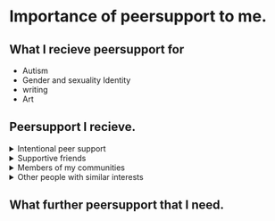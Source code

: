 # Importance of peersupport to me.

## What I recieve peersupport for

- Autism
- Gender and sexuality Identity
- writing
- Art 

## Peersupport I recieve. 

<details>
<summary>Intentional peer support</summary>
<br>
  
## What I find Helpful about Intentional Peer support and its core values 

Most of the peer support I recieve is based around [Intentional peer support](https://intentionalpeersupport.org/) and is what I have been trained in. I find this aproach helpful because it allows for conflicting ***worldviews/Perspectives***  to be respectfully expressed. This is important to me beacause it allow me to hear views that is different from mine and allow me to reassess or change my worldveiw if neccessary. One the thing that Intentional peer support made me reflect on is the diagnosis/psychatric approach that I learned form Studying psychology which was trigger by discusing alternative to it like Holistic/community. In this reflection I realised there more than one way to healing and diverse approach to mental health healing is needed. 

I find it helpful how ***Mutality*** support the exploration of ***worldviews*** by allowing empathic connect to the common emotion and realities of people I engage with. To empathically connet with someone makes I feel less alone and include into a commmunity. It reduces the feeling of beeing othered and safe enough to explore others ***Worldviews*** as well express mine. It gives space for geninue ***connection*** to develop which goes beyond difference in ***worldviews***. It allows for a diverse community eco-system to develope. 

Being able to develope  geninue ***Connection*** is truely benefical to my mental health and wellbeing because having ***Connection*** based in ***mutuality*** allows for me to feel respected and get better understanding everyone. It allows for people to connect in more meaningful ways. The ***connection*** I get from peersupport is reassuring, surportive, and  is ***moving towards*** embetterment through building ***Connection*** with a more various spectrum of ***worldview*** which at time challenges my **worldview** in a support, caring, respectful and supportive manner. The ***connection*** I have through my INternational peersupport relationships can be challenging but give great oppurtinity for growth and ***moving towards*** a better me. 

***Moving towards*** is greatly important to my mental health. I creates a growth mind set. Allowing progress to happen over time, even when there set backs. This prevent me from feeling stagnant. It continously froster hope, persistancy, and determination. Yet ***connection*** reminds me that I do not have do it alone and that helpful support as well as advice can from others. Internentional peer support also encourages me to listen to other people ***worldviews*** in way the encouraging me to ***moving towards*** better mental health and welling by encouraging me listen respecful to Other peoples ***worldveiws*** to give me new prespectives to consider. The respect come from the ***mutality*** of the ***connection*** enagement. 

**CORE PRINCIPLES OF INTENTIONAL PEER:** ***worldviews, connection, mutality, and moving towards***
</details>

<details>
<summary>Supportive friends</summary> 
<br>

## What I finding helpful supportive friends and important qualities

I find that if a supportive friend ***seeing me for me*** it can a more guiune connection that allow for my authentic self be expressed. This put less stress on my mind and body when engaging with supportive friends. Enable me be freer to discuss more challenge topics to ***expand my thinking*** leading changes wellbeing behaviours and my worldview, which ***encourages my growth***. Yet a supportive relationships has mutuality built into it, Where ***we value each other***. Enable us to support each other growth and development by lifting ourselve up together at the same time without the pushing one down. 

I greatly appreciate the effort my supportive friends and I put into lifting each other up and not leaving friends behind as each of us experience growth. My Supportive friends that ***encourages my growth*** are highly value to me. Them also value me and what I have offer adds to my self esteem. For us to ***value each other*** we need to have mutuality and encourage each others growth. For my supportive friends to be ***encouring of my growth*** they need to ***expand my thinking*** and get me to think in new ways. This ***encourages my growth*** by giving me knew perspective and idea to consider. For me intergrate in to my worldview and understanding. Allowing changes in my mental health and wellbeing. Due to the mutuality of the engagement with my supportive friends we all get an oppurtinity to ***expand our thinking*** and to experience growth. 

For a supportive friend to be able to ***expand my thinking*** they need to respectfully and confidently express thier worldview to me. They must expect that I would not always aggree with them or automatically take on board what they say. That I would atleast politely listen and I expect the same from them. Where we all allow time to proccess information and perspectives. To also seek out other prepectives and world views. For us not to be shaped by one connection but many connection. Enabling a well rounded human to develop. I find this Important because I like to see diverse range of worldview and compare it to mine. Helping to discover weakness in my worldview.  

I find that ***we valuing each other*** encourages the development of trust, collaboration, growing together, self-estem and wellbeing growth. Meaning there is something for each us to gain from relationship but not neccessary in transactional way. The value I feel each of has to give goes beyond that. We are value for the uniqueness we bring to each other. That what we have to offer is not measured but honoured and respect. This done by repecting each other Worldview but also honouring value of our own at the same time without ignoring the wisedom within the others worldview. To encourage each others growth and expansion of thinking. To help consider ourselves a teammates rather that adversaries. 

**Important qualities:** ***seeing me for me, expands my thinking, encourages my growth, and we value each other.***
</details>

<details>
<summary>Members of my communities</summary>
<br> 

## What I find helpful in welcoming community and its core aspects

Community peer support needs to be ***accepting*** of my Identities to ***encourage identity development***. It also needs to support the wider acceptance through being ***being engaged in actitism*** and ***celebarting*** my identiies. Different communities support different Identities and sometime multiply ones at the same time. ***Accepting*** my identities makes me feel like I do not need to hide behind a front and be honest about who I am without being discriminating against. Alllowing me to be freer in my expression and  more relaxed in socail suituations. Enabling me to safely and honest explore my identities to ***encourage identity development***. 

My communitties ***encouraging identity development*** is crucial to me better understanding myself and to process what the Identities I have mean to me. It helps me express and define myself better. To grow Into the skin of my identities and let it morph into the beauty of who I am truly. Removing the restrictive chains of expectation in discrimination. Enabling me to openly ***celebrate*** the realities of my identities and learn Who I truely. In ***accepting*** and understanding company which ***engages in activism*** when they feel our identities are getting unfairly attacked. Yet still leaving room for ***celebratory*** nature of the communities I enjoy. 

For my communities being actively ***engaged in activism*** is highly valued by me because it means that something is being done about the discrimination and hatred I experience. That someone is sticking up for my rights when I do not have the capicity to does so. Creating a chances for change. Leading to the pontential to create a better engagement with the wider community. Enable me to be less isolated and discriminated against. Improving myself esteem due to fact I am recieving less negative statement and voilence towards myself and others. As welling seeing people supporting my identities and making sure that my identities are welcome in the wider community. At times activism is celebrating my identities. 

**core aspects:** ***accepting, encourage Identity development, enaged in activism and Celebratory.***
</details>

<details>
<summary>Other people with similar interests</summary>
  
<br>

## What I find helpful in uplifting others with simalar interests and thier core charastics. 

People with similar interest in my mind need to ***encourage development*** by offering ***thoughtful feedback*** to be effective at doing interested based peersupport. Then also need to ***celebrate achievements*** to provide postive reinforcement and be a great source ***inspiration*** to keep me motivate and keep me developing my ideas. ***Encouraging development*** is benefical to me because it helps me not become stagnant and to continue support me move forward with my hobbies and interest. The nature of the moving forward goes beyond my hobbies and interest by bleeding into support my mental health. This done when ***encouraging developmemnt*** the community support me to consider the need to look after my wellbeing because if my wellbeing is not great less time I can put into my hobbies and interest. Meaning my creative output is dimishes with poor wellbeing. 



Interest base peer support can also support my mental health  by 

**core Characteristic:** ***Encourages development, Celebrates achievements, inspirational and thoughtful feedback.***

</details>



## What further peersupport that I need. 
